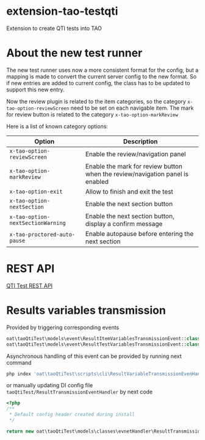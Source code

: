 extension-tao-testqti
=====================

Extension to create QTI tests into TAO


About the new test runner
=========================

The new test runner uses now a more consistent format for the config, but a mapping is made to convert the current server config to the new format. So if new entries are added to current config, the class has to be updated to support this new entry.

Now the review plugin is related to the item categories, so the category `x-tao-option-reviewScreen` need to be set on each navigable item. The mark for review button is related to the category `x-tao-option-markReview`

Here is a list of known category options:

| Option | Description |
| --- | --- |
| `x-tao-option-reviewScreen` | Enable the review/navigation panel |
| `x-tao-option-markReview` | Enable the mark for review button when the review/navigation panel is enabled |
| `x-tao-option-exit` | Allow to finish and exit the test |
| `x-tao-option-nextSection` | Enable the next section button |
| `x-tao-option-nextSectionWarning` | Enable the next section button, display a confirm message |
| `x-tao-proctored-auto-pause` | Enable autopause before entering the next section |


REST API
========

[QTI Test REST API](https://openapi.taotesting.com/viewer/?url=https://raw.githubusercontent.com/oat-sa/extension-tao-testqti/master/doc/swagger.json)

Results variables transmission
==============================

Provided by triggering corresponding events
```PHP
oat\taoQtiTest\models\event\ResultItemVariablesTransmissionEvent::class
oat\taoQtiTest\models\event\ResultTestVariablesTransmissionEvent::class
```

Asynchronous handling of this event can be provided by running next command
```bash
php index 'oat\taoQtiTest\scripts\cli\ResultVariableTransmissionEvenHandlerSwitcher' --class 'oat\taoQtiTest\models\classes\evnetHandler\ResultTransmissionEventHandler\AsynchronousResultTransmissionEventHandler'
```
or manually updating DI config file `taoQtiTest/ResultTransmissionEventHandler` by next code 
```PHP
<?php
/**
 * Default config header created during install
 */

return new oat\taoQtiTest\models\classes\evnetHandler\ResultTransmissionEventHandler\AsynchronousResultTransmissionEventHandler();
```